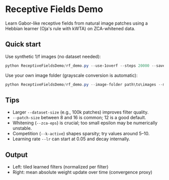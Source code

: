 # Receptive Fields Demo

Learn Gabor-like receptive fields from natural image patches using a Hebbian learner (Oja's rule with kWTA) on ZCA-whitened data.

## Quick start

Use synthetic 1/f images (no dataset needed):

```powershell
python ReceptiveFieldsDemo/rf_demo.py --use-1overf --steps 20000 --save filters.png --no-show
```

Use your own image folder (grayscale conversion is automatic):

```powershell
python ReceptiveFieldsDemo/rf_demo.py --image-folder path\to\images --max-images 200 --steps 20000 --save filters.png --no-show
```

## Tips

- Larger `--dataset-size` (e.g., 100k patches) improves filter quality.
- `--patch-size` between 8 and 16 is common; 12 is a good default.
- Whitening (`--zca-eps`) is crucial; too small epsilon may be numerically unstable.
- Competition (`--k-active`) shapes sparsity; try values around 5–10.
- Learning rate `--lr` can start at 0.05 and decay internally.

## Output

- Left: tiled learned filters (normalized per filter)
- Right: mean absolute weight update over time (convergence proxy)

